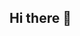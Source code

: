 ## Hi there 👋

<!--
**Caspien-k/Caspien-k** is a ✨ _special_ ✨ repository because its `README.md` (this file) appears on your GitHub profile.

Here are some ideas to get you started:

- 🔭 I’m currently working on my skills towards front-End development.
- 🌱 I’m currently learning HTML, CSS and Java-script.
- 👯 I’m looking to collaborate on ...
- 🤔 I’m looking for help with ...
- 💬 Ask me about anything it might help me get some words from you and it might help diliver some words to you as well.
- 📫 How to reach me: hacknhack7@duck.com
- 😄 Pronouns: HE\HIM
- ⚡ Fun fact: I was very confused on life lately but i suppose confusion is what makes life intresting right, so right i vow to learn as much as possible
from anywhere as possible, and make my self that of a better man! :)
-->
